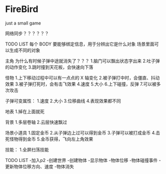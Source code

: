 # FireBird
just a small game

网络同步？？？？？？

TODO LIST
每个 BODY 要能够绑定信息，用于分辨出它是什么对象
场景里面可以生成不同的对象

主角
为什么有时候子弹中途就消失了？？？
1.脑门可以飘出状态字出来
2.吐子弹的动作变化
3.跳时撞到天花板，会快速向下落

怪物
1.上下移动过程中可以有一点点的 X 轴变化
2.被子弹打中时，会僵直、抖动效果
3.被子弹打死时，会有击飞效果
4.速度
5.大小
6.上下碰撞，反弹
7.可以被多次攻击

子弹可变属性：
1.速度
2.大小
3.位移曲线
4.表现效果都不同

地表
1.掉在上面就死

背景
1.多层卷轴
2.云层快速飘过

场景小道具
1.固定金币
2.从子弹边上过可以得到金币
3.子弹可以被打成金币
4.击死怪物得到金币
5.金币获得，飞向左上角效果

技能：
1.全屏扫荡技能


TODO LIST
-加入p2
-创建世界
-创建物体
-显示物体
-物体位移
-物体碰撞事件
-更新物体位移方向、速度
-物体消失

